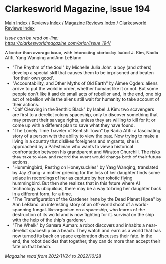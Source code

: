# Clarkesworld Magazine, Issue 194

[Main Index](../../../README.md) / [Reviews Index](../../README.md) / [Magazine Reviews Index](../README.md) / [Clarkesworld Reviews Index](README.md)

*Issue can be read on-line: <https://clarkesworldmagazine.com/prior/issue_194/>*

A better than average issue, with interesting stories by Isabel J. Kim, Nadia Afifi, Yang Wanqing and Ann LeBlanc
- "The Rhythm of the Soul" by Michelle Julia John: a boy (and others) develop a special skill that causes them to be imprisoned and beaten 'for their own good'.
- "Accountability, and Other Myths of Old Earth" by Aimee Ogden: aliens arrive to put the world in order, whether humans like it or not. But some people don't like it and do small acts of rebellion and, in the end, one big act of rebellion while the aliens still wait for humanity to take account of their actions.
- "Calf Cleaving in the Benthic Black" by Isabel J. Kim: two scavengers are first to a derelict colony spaceship, only to discover something that may prevent their salvage rights, unless they are willing to kill for it; or come up with a different plan to save what they have found.
- "The Lonely Time Traveler of Kentish Town" by Nadia Afifi: a fascinating story of a person with the ability to view the past. Now trying to make a living in a country that dislikes foreigners and migrants, she is approached by a Palestinian who wants to view a historical confrontation between his grandparent and Winston Churchill. The risks they take to view and record the event would change both of their future actions.
- "Hummingbird, Resting on Honeysuckles" by Yang Wanqing, translated by Jay Zhang: a mother grieving for the loss of her daughter finds some solace in recordings of her as capture by her robotic flying hummingbird. But then she realizes that in this future where AI technology is ubiquitous, there may be a way to bring her daughter back in a different form, for a time.
- "The Transfiguration of the Gardener Irene by the Dead Planet Hipea" by Ann LeBlanc: an interesting story of an off-world shoot of a world-spanning fungal-like organism on a spaceship, who learns of the destruction of its world and is now fighting for its survival on the ship with the help of the ship's gardener.
- "The Whelk" by Samara Auman: a robot discovers and inhabits a near-derelict spaceship on a beach. They watch and learn as a world that has now turned its back on space exploration discusses their fate. In the end, the robot decides that together, they can do more than accept their fate on that beach.

*Magazine read from 2022/11/24 to 2022/10/28*
